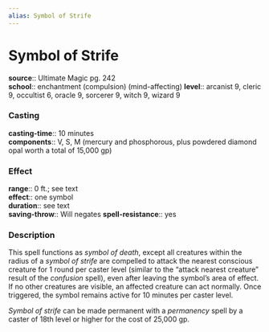 ```yaml
---
alias: Symbol of Strife
---
```


# Symbol of Strife 

**source**:: Ultimate Magic pg. 242  
**school**:: enchantment (compulsion) (mind-affecting)
**level**:: arcanist 9, cleric 9, occultist 6, oracle 9, sorcerer 9, witch 9, wizard 9

### Casting 

**casting-time**:: 10 minutes  
**components**:: V, S, M (mercury and phosphorous, plus powdered diamond opal worth a total of 15,000 gp)

### Effect 

**range**:: 0 ft.; see text  
**effect**:: one symbol  
**duration**:: see text  
**saving-throw**:: Will negates
**spell-resistance**:: yes

### Description 

This spell functions as *symbol of death*, except all creatures within the radius of a *symbol of strife* are compelled to attack the nearest conscious creature for 1 round per caster level (similar to the “attack nearest creature” result of the *confusion* spell), even after leaving the symbol’s area of effect. If no other creatures are visible, an affected creature can act normally. Once triggered, the symbol remains active for 10 minutes per caster level.  
  
*Symbol of strife* can be made permanent with a *permanency* spell by a caster of 18th level or higher for the cost of 25,000 gp.
